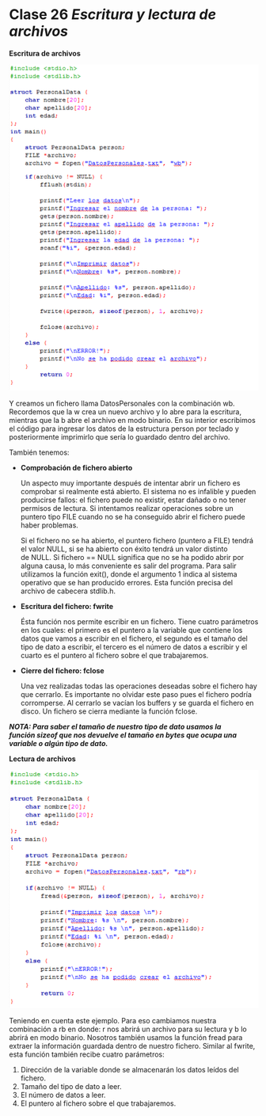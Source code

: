 # Clase 26 _Escritura y lectura de archivos_

**Escritura de archivos**

![src/programacionEstructurada_63.png](../src/programacionEstructurada_63.png)

Y creamos un fichero llama DatosPersonales con la combinación wb. Recordemos que la w crea un nuevo archivo y lo abre para la escritura, mientras que la b abre el archivo en modo binario. En su interior escribimos el código para ingresar los datos de la estructura person por teclado y posteriormente imprimirlo que sería lo guardado dentro del archivo.

También tenemos:

- **Comprobación de fichero abierto**

  Un aspecto muy importante después de intentar abrir un fichero es comprobar si realmente está abierto. El sistema no es infalible y pueden producirse fallos: el fichero puede no existir, estar dañado o no tener permisos de lectura. Si intentamos realizar operaciones sobre un puntero tipo FILE cuando no se ha conseguido abrir el fichero puede haber problemas.

  Si el fichero no se ha abierto, el puntero fichero (puntero a FILE) tendrá el valor NULL, si se ha abierto con éxito tendrá un valor distinto de NULL. Si fichero == NULL significa que no se ha podido abrir por alguna causa, lo más conveniente es salir del programa. Para salir utilizamos la función exit(), donde el argumento 1 indica al sistema operativo que se han producido errores. Esta función precisa del archivo de cabecera stdlib.h.

- **Escritura del fichero: fwrite**

  Ésta función nos permite escribir en un fichero. Tiene cuatro parámetros en los cuales: el primero es el puntero a la variable que contiene los datos que vamos a escribir en el fichero, el segundo es el tamaño del tipo de dato a escribir, el tercero es el número de datos a escribir y el cuarto es el puntero al fichero sobre el que trabajaremos.

- **Cierre del fichero: fclose**

  Una vez realizadas todas las operaciones deseadas sobre el fichero hay que cerrarlo. Es importante no olvidar este paso pues el fichero podría corromperse. Al cerrarlo se vacían los buffers y se guarda el fichero en disco. Un fichero se cierra mediante la función fclose.

**_NOTA: Para saber el tamaño de nuestro tipo de dato usamos la función sizeof que nos devuelve el tamaño en bytes que ocupa una variable o algún tipo de dato._**

**Lectura de archivos**

![src/programacionEstructurada_64.png](../src/programacionEstructurada_64.png)

Teniendo en cuenta este ejemplo. Para eso cambiamos nuestra combinación a rb en donde: r nos abrirá un archivo para su lectura y b lo abrirá en modo binario. Nosotros también usamos la función fread para extraer la información guardada dentro de nuestro fichero. Similar al fwrite, esta función también recibe cuatro parámetros:

1. Dirección de la variable donde se almacenarán los datos leídos del fichero.
2. Tamaño del tipo de dato a leer.
3. El número de datos a leer.
4. El puntero al fichero sobre el que trabajaremos.

